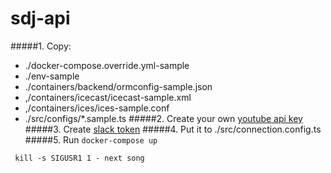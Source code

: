 # sdj-api
#####1. Copy: 
 * ./docker-compose.override.yml-sample
 * ./env-sample 
 * ./containers/backend/ormconfig-sample.json
 * ,/containers/icecast/icecast-sample.xml
 * ,/containers/ices/ices-sample.conf
 * ./src/configs/*.sample.ts
#####2. Create your own [youtube api key](https://developers.google.com/youtube/v3/getting-started)
#####3. Create [slack token](https://api.slack.com/custom-integrations/legacy-tokens)
#####4. Put it to ./src/connection.config.ts
#####5. Run `docker-compose up`

``` kill -s SIGUSR1 1 - next song```